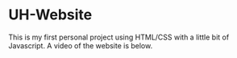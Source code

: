 # UH-Website
This is my first personal project using HTML/CSS with a little bit of Javascript. A video of the website is below.


